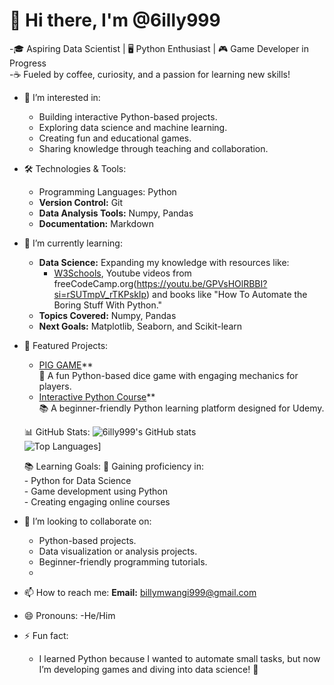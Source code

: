 # 👋 Hi there, I'm @6illy999
  -🎓 Aspiring Data Scientist | 🖥️ Python Enthusiast | 🎮 Game Developer in Progress  
  -☕ Fueled by coffee, curiosity, and a passion for learning new skills!

- 👀 I’m interested in:
     - Building interactive Python-based projects.
     - Exploring data science and machine learning.
     - Creating fun and educational games.
     - Sharing knowledge through teaching and collaboration.
  
- 🛠️ Technologies & Tools: 
     - Programming Languages: Python 
     - **Version Control:** Git 
     - **Data Analysis Tools:** Numpy, Pandas 
     - **Documentation:** Markdown 
       
- 🌱 I’m currently learning:
     - **Data Science:** Expanding my knowledge with resources like:
          - [W3Schools](https://www.w3schools.com/), Youtube videos from freeCodeCamp.org(https://youtu.be/GPVsHOlRBBI?si=rSUTmpV_rTKPskIp) and books like "How To Automate the Boring Stuff With 
            Python."
     - **Topics Covered:** Numpy, Pandas  
     - **Next Goals:** Matplotlib, Seaborn, and Scikit-learn
  
- 🌟 Featured Projects:
     - [PIG GAME](https://github.com/6illy999/PIG_GAME)**  
         🎲 A fun Python-based dice game with engaging mechanics for players.
     - [Interactive Python Course](https://github.com/6illy999/PythonCourse)**  
         📚 A beginner-friendly Python learning platform designed for Udemy.
  
  📊 GitHub Stats:
     ![6illy999's GitHub stats](https://github-readme-stats.vercel.app/api?username=6illy999&show_icons=true&theme=radical)  
     ![Top Languages](https://github-readme-stats.vercel.app/api/top-langs/?username=6illy999&layout=compact&theme=radical)]
  
  📚 Learning Goals:
      🚀 Gaining proficiency in:  
         - Python for Data Science  
         - Game development using Python  
         - Creating engaging online courses
  
- 💞️ I’m looking to collaborate on:
     - Python-based projects.
     - Data visualization or analysis projects.
     - Beginner-friendly programming tutorials.
     - 
- 📫 How to reach me:
      **Email:** [billymwangi999@gmail.com](mailto:billymwangi999@gmail.com)
  
- 😄 Pronouns:
      -He/Him
  
- ⚡ Fun fact:
     - I learned Python because I wanted to automate small tasks, but now I’m developing games and diving into data science! 🚀

<!---
6illy999/6illy999 is a ✨ special ✨ repository because its `README.md` (this file) appears on your GitHub profile.
You can click the Preview link to take a look at your changes.
--->
